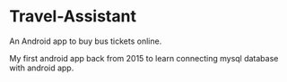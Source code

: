 # Travel-Assistant
An Android app to buy bus tickets online.


My first android app back from 2015 to learn connecting mysql database with android app.
